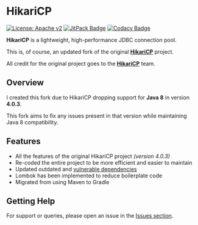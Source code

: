 # HikariCP

[![License: Apache v2](https://img.shields.io/badge/License-Apache_2.0-blue.svg)](https://opensource.org/license/apache-2-0)
[![JitPack Badge](https://jitpack.io/v/Foulest/HikariCP.svg)](https://jitpack.io/#Foulest/HikariCP)
[![Codacy Badge](https://app.codacy.com/project/badge/Grade/58f57090224543b8a11e833059066852)](https://app.codacy.com/gh/Foulest/HikariCP/dashboard)

**HikariCP** is a lightweight, high-performance JDBC connection pool.

This is, of course, an updated fork of the original **[HikariCP](https://github.com/brettwooldridge/HikariCP)** project.

All credit for the original project goes to the
**[HikariCP](https://github.com/brettwooldridge/HikariCP/graphs/contributors)** team.

## Overview

I created this fork due to HikariCP dropping support for **Java 8** in version **4.0.3**.

This fork aims to fix any issues present in that version while maintaining Java 8 compatibility.

## Features

- All the features of the original HikariCP project *(version 4.0.3)*
- Re-coded the entire project to be more efficient and easier to maintain
- Updated outdated and [vulnerable dependencies](https://mvnrepository.com/artifact/com.zaxxer/HikariCP/4.0.3)
- Lombok has been implemented to reduce boilerplate code
- Migrated from using Maven to Gradle

## Getting Help

For support or queries, please open an issue in the [Issues section](https://github.com/Foulest/HikariCP/issues).

